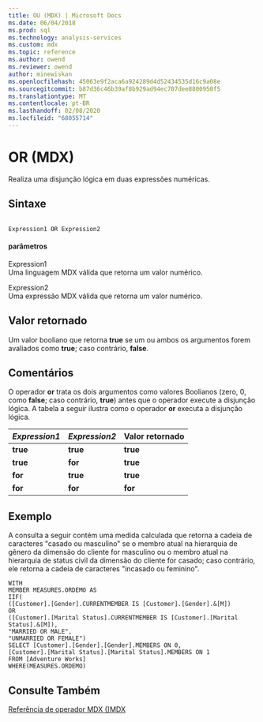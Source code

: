 ```yaml
---
title: OU (MDX) | Microsoft Docs
ms.date: 06/04/2018
ms.prod: sql
ms.technology: analysis-services
ms.custom: mdx
ms.topic: reference
ms.author: owend
ms.reviewer: owend
author: minewiskan
ms.openlocfilehash: 45063e9f2aca6a924289d4d52434535d16c9a08e
ms.sourcegitcommit: b87d36c46b39af8b929ad94ec707dee8800950f5
ms.translationtype: MT
ms.contentlocale: pt-BR
ms.lasthandoff: 02/08/2020
ms.locfileid: "68055714"
---
```

# <a name="or-mdx"></a>OR (MDX)


  Realiza uma disjunção lógica em duas expressões numéricas.  
  
## <a name="syntax"></a>Sintaxe  
  
```  
  
Expression1 OR Expression2   
```  
  
#### <a name="parameters"></a>parâmetros  
 Expression1  
 Uma linguagem MDX válida que retorna um valor numérico.  
  
 Expression2  
 Uma expressão MDX válida que retorna um valor numérico.  
  
## <a name="return-value"></a>Valor retornado  
 Um valor booliano que retorna **true** se um ou ambos os argumentos forem avaliados como **true**; caso contrário, **false**.  
  
## <a name="remarks"></a>Comentários  
 O operador **or** trata os dois argumentos como valores Boolianos (zero, 0, como **false**; caso contrário, **true**) antes que o operador execute a disjunção lógica. A tabela a seguir ilustra como o operador **or** executa a disjunção lógica.  
  
|*Expression1*|*Expression2*|Valor retornado|  
|-------------------|-------------------|------------------|  
|**true**|**true**|**true**|  
|**true**|**for**|**true**|  
|**for**|**true**|**true**|  
|**for**|**for**|**for**|  
  
## <a name="example"></a>Exemplo  
 A consulta a seguir contém uma medida calculada que retorna a cadeia de caracteres "casado ou masculino" se o membro atual na hierarquia de gênero da dimensão do cliente for masculino ou o membro atual na hierarquia de status civil da dimensão do cliente for casado; caso contrário, ele retorna a cadeia de caracteres "incasado ou feminino".  
  
```  
WITH  
MEMBER MEASURES.ORDEMO AS  
IIF(  
([Customer].[Gender].CURRENTMEMBER IS [Customer].[Gender].&[M])  
OR  
([Customer].[Marital Status].CURRENTMEMBER IS [Customer].[Marital Status].&[M]),  
"MARRIED OR MALE",  
"UNMARRIED OR FEMALE")  
SELECT [Customer].[Gender].[Gender].MEMBERS ON 0,  
[Customer].[Marital Status].[Marital Status].MEMBERS ON 1  
FROM [Adventure Works]  
WHERE(MEASURES.ORDEMO)  
```  
  
## <a name="see-also"></a>Consulte Também  
 [Referência de operador MDX &#40;&#41;MDX](../mdx/mdx-operator-reference-mdx.md)  
  
  
